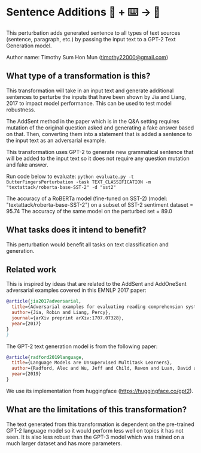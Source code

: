 # Sentence Additions 🦎  + ⌨️ → 🐍
This perturbation adds generated sentence to all types of text sources (sentence, paragraph, etc.) by passing the input text to a GPT-2 Text Generation model.

Author name: Timothy Sum Hon Mun (timothy22000@gmail.com)

## What type of a transformation is this?
This transformation will take in an input text and generate additional sentences to perturbe the inputs that have been shown by Jia and Liang, 2017 to impact model performance. This can be used to test model robustness.

The AddSent method in the paper which is in the Q&A setting requires mutation of the original question asked and generating a fake answer based on that. Then, converting them into a statement that is added a sentence to the input text as an adversarial example.

This transformation uses GPT-2 to generate new grammatical sentence that will be added to the input text so it does not require any question mutation and fake answer.

Run code below to evaluate:
```python evaluate.py -t ButterFingersPerturbation -task TEXT_CLASSIFICATION -m "textattack/roberta-base-SST-2" -d "sst2"```

The accuracy of a RoBERTa model (fine-tuned on SST-2) (model: "textattack/roberta-base-SST-2") on a subset of SST-2 sentiment dataset = 95.74
The accuracy of the same model on the perturbed set = 89.0

## What tasks does it intend to benefit?
This perturbation would benefit all tasks on text classification and generation.

## Related work

This is inspired by ideas that are related to the AddSent and AddOneSent adversarial examples covered in this EMNLP 2017 paper:

```bibtex
@article{jia2017adversarial,
  title={Adversarial examples for evaluating reading comprehension systems},
  author={Jia, Robin and Liang, Percy},
  journal={arXiv preprint arXiv:1707.07328},
  year={2017}
}
}
```

The GPT-2 text generation model is from the following paper:

```bibtex
@article{radford2019language,
  title={Language Models are Unsupervised Multitask Learners},
  author={Radford, Alec and Wu, Jeff and Child, Rewon and Luan, David and Amodei, Dario and Sutskever, Ilya},
  year={2019}
}
```

We use its implementation from huggingface (https://huggingface.co/gpt2).

## What are the limitations of this transformation?

The text generated from this transformation is dependent on the pre-trained GPT-2 language model so it would perform less well on topics it has not seen. It is also less robust than the GPT-3 model which was trained on a much larger dataset and has more parameters.

